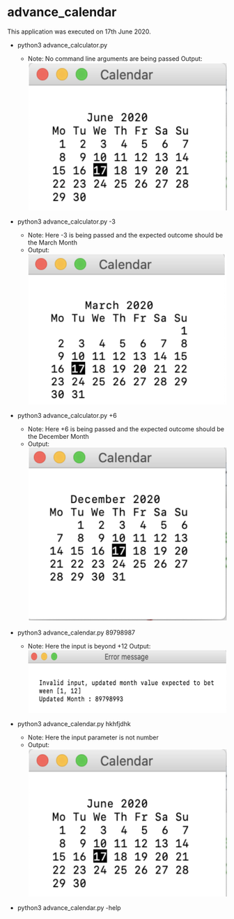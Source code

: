 # advance_calendar


This application was executed on 17th June 2020.

* python3 advance_calculator.py
   * Note: No command line arguments are being passed Output:
   ![](pictures/cal_1.png)
   
* python3 advance_calculator.py -3
   * Note: Here -3 is being passed and the expected outcome should be the March Month
   * Output:
   ![](pictures/cal_2.png)

* python3 advance_calculator.py +6
   * Note: Here +6 is being passed and the expected outcome should be the December Month
   * Output:
   ![](pictures/cal_3.png)

* python3 advance_calendar.py 89798987
   * Note: Here the input is beyond +12 Output:
   ![](pictures/error_1.png)

* python3 advance_calendar.py hkhfjdhk
   * Note: Here the input parameter is not number
   * Output:
    ![](pictures/cal_1.png)

* python3 advance_calendar.py -help
 
